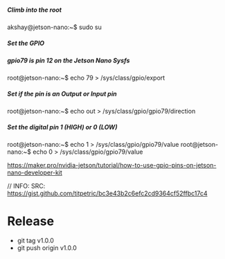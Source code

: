 ##### Climb into the root
akshay@jetson-nano:~$ sudo su
##### Set the GPIO
##### gpio79 is pin 12 on the Jetson Nano Sysfs
root@jetson-nano:~$ echo 79 > /sys/class/gpio/export
##### Set if the pin is an Output or Input pin
root@jetson-nano:~$ echo out > /sys/class/gpio/gpio79/direction
##### Set the digital pin 1 (HIGH) or 0 (LOW)
root@jetson-nano:~$ echo 1 > /sys/class/gpio/gpio79/value
root@jetson-nano:~$ echo 0 > /sys/class/gpio/gpio79/value

https://maker.pro/nvidia-jetson/tutorial/how-to-use-gpio-pins-on-jetson-nano-developer-kit

// INFO: SRC: https://gist.github.com/titpetric/bc3e43b2c6efc2cd9364cf52ffbc17c4

# Release

* git tag v1.0.0
* git push origin v1.0.0
